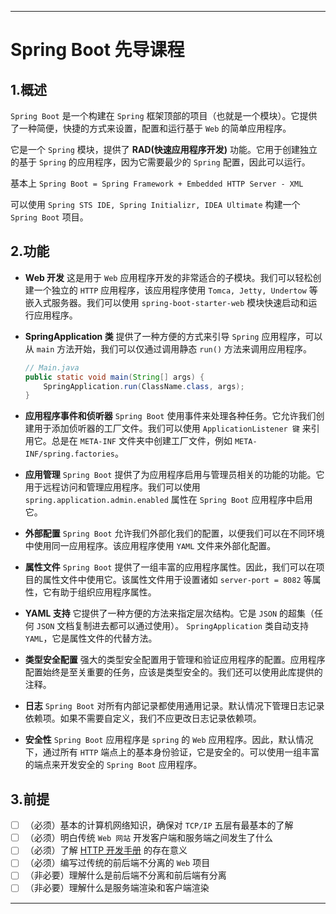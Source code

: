 <!-- @include: basic.md#statement -->

---

# Spring Boot 先导课程

## 1.概述

`Spring Boot` 是一个构建在 `Spring` 框架顶部的项目（也就是一个模块）。它提供了一种简便，快捷的方式来设置，配置和运行基于 `Web` 的简单应用程序。

它是一个 `Spring` 模块，提供了 **RAD(快速应用程序开发)** 功能。它用于创建独立的基于 `Spring` 的应用程序，因为它需要最少的 `Spring` 配置，因此可以运行。

基本上 `Spring Boot = Spring Framework + Embedded HTTP Server - XML`

可以使用 `Spring STS IDE, Spring Initializr, IDEA Ultimate` 构建一个 `Spring Boot` 项目。

## 2.功能

- **Web 开发** 这是用于 `Web` 应用程序开发的非常适合的子模块。我们可以轻松创建一个独立的 `HTTP` 应用程序，该应用程序使用 `Tomca, Jetty, Undertow` 等嵌入式服务器。我们可以使用  `spring-boot-starter-web` 模块快速启动和运行应用程序。

- **SpringApplication 类** 提供了一种方便的方式来引导 `Spring` 应用程序，可以从 `main` 方法开始，我们可以仅通过调用静态 `run()` 方法来调用应用程序。

  ```java
  // Main.java
  public static void main(String[] args) {
      SpringApplication.run(ClassName.class, args);  
  }
  ```

- **应用程序事件和侦听器** `Spring Boot` 使用事件来处理各种任务。它允许我们创建用于添加侦听器的工厂文件。我们可以使用  `ApplicationListener 键` 来引用它。总是在 `META-INF` 文件夹中创建工厂文件，例如  `META-INF/spring.factories`。

- **应用管理** `Spring Boot` 提供了为应用程序启用与管理员相关的功能的功能。它用于远程访问和管理应用程序。我们可以使用 `spring.application.admin.enabled` 属性在 `Spring Boot` 应用程序中启用它。

- **外部配置** `Spring Boot` 允许我们外部化我们的配置，以便我们可以在不同环境中使用同一应用程序。该应用程序使用 `YAML` 文件来外部化配置。

- **属性文件** `Spring Boot` 提供了一组丰富的应用程序属性。因此，我们可以在项目的属性文件中使用它。该属性文件用于设置诸如  `server-port = 8082` 等属性，它有助于组织应用程序属性。

- **YAML 支持** 它提供了一种方便的方法来指定层次结构。它是 `JSON` 的超集（任何 `JSON` 文档复制进去都可以通过使用）。 `SpringApplication` 类自动支持 `YAML`，它是属性文件的代替方法。

- **类型安全配置** 强大的类型安全配置用于管理和验证应用程序的配置。应用程序配置始终是至关重要的任务，应该是类型安全的。我们还可以使用此库提供的注释。

- **日志** `Spring Boot` 对所有内部记录都使用通用记录。默认情况下管理日志记录依赖项。如果不需要自定义，我们不应更改日志记录依赖项。

- **安全性** `Spring Boot` 应用程序是 `spring` 的 `Web` 应用程序。因此，默认情况下，通过所有 `HTTP` 端点上的基本身份验证，它是安全的。可以使用一组丰富的端点来开发安全的 `Spring Boot` 应用程序。

## 3.前提
- [ ] （必须）基本的计算机网络知识，确保对 `TCP/IP` 五层有最基本的了解
- [ ] （必须）明白传统 `Web 网站` 开发客户端和服务端之间发生了什么
- [ ] （必须）了解 [HTTP 开发手册](https://developer.mozilla.org/zh-CN/docs/Web/HTTP) 的存在意义
- [ ] （必须）编写过传统的前后端不分离的 `Web` 项目
- [ ] （非必要）理解什么是前后端不分离和前后端有分离
- [ ] （非必要）理解什么是服务端渲染和客户端渲染

---

<!-- @include: basic.md#comment -->